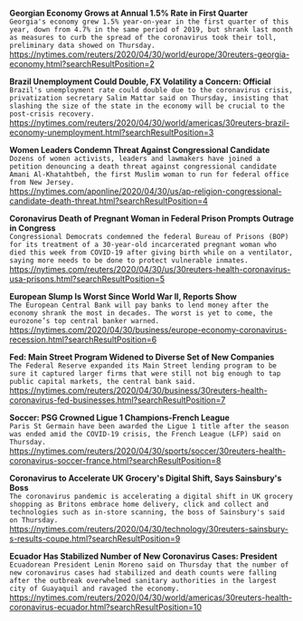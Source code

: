 **Georgian Economy Grows at Annual 1.5% Rate in First Quarter**\
`Georgia's economy grew 1.5% year-on-year in the first quarter of this year, down from 4.7% in the same period of 2019, but shrank last month as measures to curb the spread of the coronavirus took their toll, preliminary data showed on Thursday.`\
https://nytimes.com/reuters/2020/04/30/world/europe/30reuters-georgia-economy.html?searchResultPosition=2

**Brazil Unemployment Could Double, FX Volatility a Concern: Official**\
`Brazil's unemployment rate could double due to the coronavirus crisis, privatization secretary Salim Mattar said on Thursday, insisting that slashing the size of the state in the economy will be crucial to the post-crisis recovery.`\
https://nytimes.com/reuters/2020/04/30/world/americas/30reuters-brazil-economy-unemployment.html?searchResultPosition=3

**Women Leaders Condemn Threat Against Congressional Candidate**\
`Dozens of women activists, leaders and lawmakers have joined a petition denouncing a death threat against congressional candidate Amani Al-Khatahtbeh, the first Muslim woman to run for federal office from New Jersey.`\
https://nytimes.com/aponline/2020/04/30/us/ap-religion-congressional-candidate-death-threat.html?searchResultPosition=4

**Coronavirus Death of Pregnant Woman in Federal Prison Prompts Outrage in Congress**\
`Congressional Democrats condemned the federal Bureau of Prisons (BOP) for its treatment of a 30-year-old incarcerated pregnant woman who died this week from COVID-19 after giving birth while on a ventilator, saying more needs to be done to protect vulnerable inmates.`\
https://nytimes.com/reuters/2020/04/30/us/30reuters-health-coronavirus-usa-prisons.html?searchResultPosition=5

**European Slump Is Worst Since World War II, Reports Show**\
`The European Central Bank will pay banks to lend money after the economy shrank the most in decades. The worst is yet to come, the eurozone’s top central banker warned.`\
https://nytimes.com/2020/04/30/business/europe-economy-coronavirus-recession.html?searchResultPosition=6

**Fed: Main Street Program Widened to Diverse Set of New Companies**\
`The Federal Reserve expanded its Main Street lending program to be sure it captured larger firms that were still not big enough to tap public capital markets, the central bank said.`\
https://nytimes.com/reuters/2020/04/30/business/30reuters-health-coronavirus-fed-businesses.html?searchResultPosition=7

**Soccer: PSG Crowned Ligue 1 Champions-French League**\
`Paris St Germain have been awarded the Ligue 1 title after the season was ended amid the COVID-19 crisis, the French League (LFP) said on Thursday.`\
https://nytimes.com/reuters/2020/04/30/sports/soccer/30reuters-health-coronavirus-soccer-france.html?searchResultPosition=8

**Coronavirus to Accelerate UK Grocery's Digital Shift, Says Sainsbury's Boss**\
`The coronavirus pandemic is accelerating a digital shift in UK grocery shopping as Britons embrace home delivery, click and collect and technologies such as in-store scanning, the boss of Sainsbury's said on Thursday.`\
https://nytimes.com/reuters/2020/04/30/technology/30reuters-sainsbury-s-results-coupe.html?searchResultPosition=9

**Ecuador Has Stabilized Number of New Coronavirus Cases: President**\
`Ecuadorean President Lenin Moreno said on Thursday that the number of new coronavirus cases had stabilized and death counts were falling after the outbreak overwhelmed sanitary authorities in the largest city of Guayaquil and ravaged the economy.`\
https://nytimes.com/reuters/2020/04/30/world/americas/30reuters-health-coronavirus-ecuador.html?searchResultPosition=10

